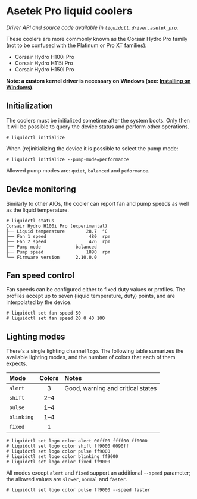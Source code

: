 # Asetek Pro liquid coolers
_Driver API and source code available in [`liquidctl.driver.asetek_pro`](../liquidctl/driver/asetek_pro.py)._

These coolers are more commonly known as the Corsair Hydro Pro family (not to
be confused with the Platinum or Pro XT families):

- Corsair Hydro H100i Pro
- Corsair Hydro H115i Pro
- Corsair Hydro H150i Pro

**Note: a custom kernel driver is necessary on Windows (see: [Installing on
Windows](../README.md#installing-on-windows)).**

## Initialization

The coolers must be initialized sometime after the system boots.  Only then it
will be possible to query the device status and perform other operations.

```
# liquidctl initialize
```

When (re)initializing the device it is possible to select the pump mode:

```
# liquidctl initialize --pump-mode=performance
```

Allowed pump modes are: `quiet`, `balanced` and `peformance`.

## Device monitoring

Similarly to other AIOs, the cooler can report fan and pump speeds as well as
the liquid temperature.

```
# liquidctl status
Corsair Hydro H100i Pro (experimental)
├── Liquid temperature        28.7  °C
├── Fan 1 speed                480  rpm
├── Fan 2 speed                476  rpm
├── Pump mode             balanced  
├── Pump speed                1890  rpm
└── Firmware version      2.10.0.0  
```

## Fan speed control

Fan speeds can be configured either to fixed duty values or profiles.  The
profiles accept up to seven (liquid temperature, duty) points, and are
interpolated by the device.

```
# liquidctl set fan speed 50
# liquidctl set fan speed 20 0 40 100
```

## Lighting modes

There's a single lighting channel `logo`.  The following table sumarizes the
available lighting modes, and the number of colors that each of them expects.

| Mode | Colors | Notes |
| :-- | :--: | :-- |
| `alert` | 3 | Good, warning and critical states |
| `shift` | 2–4 ||
| `pulse` | 1–4 ||
| `blinking` | 1–4 ||
| `fixed` | 1 ||

```
# liquidctl set logo color alert 00ff00 ffff00 ff0000
# liquidctl set logo color shift ff9000 0090ff
# liquidctl set logo color pulse ff9000
# liquidctl set logo color blinking ff9000
# liquidctl set logo color fixed ff9000
```

All modes except `alert` and `fixed` support an additional `--speed` parameter;
the allowed values are `slower`, `normal` and `faster`.

```
# liquidctl set logo color pulse ff9000 --speed faster
```
